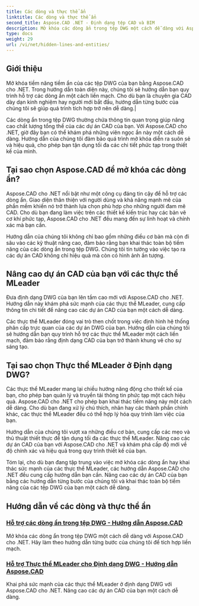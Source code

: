 ```yaml
---
title: Các dòng và thực thể ẩn
linktitle: Các dòng và thực thể ẩn
second_title: Aspose.CAD .NET - Định dạng tệp CAD và BIM
description: Mở khóa các dòng ẩn trong tệp DWG một cách dễ dàng với Aspose.CAD cho .NET. Nâng cao dự án CAD của bạn với hướng dẫn từng bước của chúng tôi.
type: docs
weight: 29
url: /vi/net/hidden-lines-and-entities/
---
```



## Giới thiệu

 Mở khóa tiềm năng tiềm ẩn của các tệp DWG của bạn bằng Aspose.CAD cho .NET. Trong hướng dẫn toàn diện này, chúng tôi sẽ hướng dẫn bạn quy trình hỗ trợ các dòng ẩn một cách liền mạch. Cho dù bạn là chuyên gia CAD dày dạn kinh nghiệm hay người mới bắt đầu, hướng dẫn từng bước của chúng tôi sẽ giúp quá trình tích hợp trở nên dễ dàng.|

Các dòng ẩn trong tệp DWG thường chứa thông tin quan trọng giúp nâng cao chất lượng tổng thể của các dự án CAD của bạn. Với Aspose.CAD cho .NET, giờ đây bạn có thể khám phá những viên ngọc ẩn này một cách dễ dàng. Hướng dẫn của chúng tôi đảm bảo quá trình mở khóa diễn ra suôn sẻ và hiệu quả, cho phép bạn tận dụng tối đa các chi tiết phức tạp trong thiết kế của mình.

## Tại sao chọn Aspose.CAD để mở khóa các dòng ẩn?

Aspose.CAD cho .NET nổi bật như một công cụ đáng tin cậy để hỗ trợ các dòng ẩn. Giao diện thân thiện với người dùng và khả năng mạnh mẽ của phần mềm khiến nó trở thành lựa chọn phù hợp cho những người đam mê CAD. Cho dù bạn đang làm việc trên các thiết kế kiến trúc hay các bản vẽ cơ khí phức tạp, Aspose.CAD cho .NET đều mang đến sự linh hoạt và chính xác mà bạn cần.

Hướng dẫn của chúng tôi không chỉ bao gồm những điều cơ bản mà còn đi sâu vào các kỹ thuật nâng cao, đảm bảo rằng bạn khai thác toàn bộ tiềm năng của các dòng ẩn trong tệp DWG. Chúng tôi tin tưởng vào việc tạo ra các dự án CAD không chỉ hiệu quả mà còn có hình ảnh ấn tượng.

## Nâng cao dự án CAD của bạn với các thực thể MLeader
Đưa định dạng DWG của bạn lên tầm cao mới với Aspose.CAD cho .NET. Hướng dẫn này khám phá sức mạnh của các thực thể MLeader, cung cấp thông tin chi tiết để nâng cao các dự án CAD của bạn một cách dễ dàng.


Các thực thể MLeader đóng vai trò then chốt trong việc định hình hệ thống phân cấp trực quan của các dự án DWG của bạn. Hướng dẫn của chúng tôi sẽ hướng dẫn bạn quy trình hỗ trợ các thực thể MLeader một cách liền mạch, đảm bảo rằng định dạng CAD của bạn trở thành khung vẽ cho sự sáng tạo.

## Tại sao chọn Thực thể MLeader ở Định dạng DWG?

Các thực thể MLeader mang lại chiều hướng năng động cho thiết kế của bạn, cho phép bạn quản lý và truyền tải thông tin phức tạp một cách hiệu quả. Aspose.CAD cho .NET cho phép bạn khai thác tiềm năng này một cách dễ dàng. Cho dù bạn đang xử lý chú thích, nhãn hay các thành phần chính khác, các thực thể MLeader đều có thể hợp lý hóa quy trình làm việc của bạn.

Hướng dẫn của chúng tôi vượt xa những điều cơ bản, cung cấp các mẹo và thủ thuật thiết thực để tận dụng tối đa các thực thể MLeader. Nâng cao các dự án CAD của bạn với Aspose.CAD cho .NET và khám phá cấp độ mới về độ chính xác và hiệu quả trong quy trình thiết kế của bạn.

Tóm lại, cho dù bạn đang tập trung vào việc mở khóa các dòng ẩn hay khai thác sức mạnh của các thực thể MLeader, các hướng dẫn Aspose.CAD cho .NET đều cung cấp hướng dẫn bạn cần. Nâng cao các dự án CAD của bạn bằng các hướng dẫn từng bước của chúng tôi và khai thác toàn bộ tiềm năng của các tệp DWG của bạn một cách dễ dàng.
## Hướng dẫn về các dòng và thực thể ẩn
### [Hỗ trợ các dòng ẩn trong tệp DWG - Hướng dẫn Aspose.CAD](./supporting-hidden-lines-in-dwg/)
Mở khóa các dòng ẩn trong tệp DWG một cách dễ dàng với Aspose.CAD cho .NET. Hãy làm theo hướng dẫn từng bước của chúng tôi để tích hợp liền mạch.
### [Hỗ trợ Thực thể MLeader cho Định dạng DWG - Hướng dẫn Aspose.CAD](./supporting-mleader-entity-for-dwg-format/)
Khai phá sức mạnh của các thực thể MLeader ở định dạng DWG với Aspose.CAD cho .NET. Nâng cao các dự án CAD của bạn một cách dễ dàng.